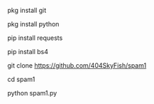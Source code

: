 pkg install git

pkg install python

pip install requests

pip install bs4

git clone https://github.com/404SkyFish/spam1

cd spam1

python spam1.py
